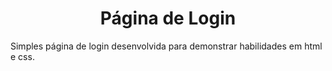 <h1 align="center"> Página de Login </h1>

Simples página de login desenvolvida para demonstrar habilidades em html e css.
